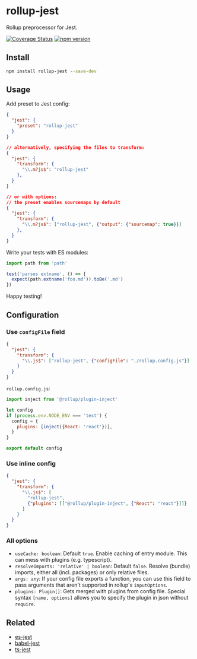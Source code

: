 # rollup-jest

Rollup preprocessor for Jest.

[![Coverage Status](https://coveralls.io/repos/github/ambar/rollup-jest/badge.svg?branch=master)](https://coveralls.io/github/ambar/rollup-jest?branch=master)
[![npm version](https://badgen.net/npm/v/rollup-jest)](https://www.npmjs.com/package/rollup-jest)

## Install

```bash
npm install rollup-jest --save-dev
```

## Usage

Add preset to Jest config:

```json
{
  "jest": {
    "preset": "rollup-jest"
  }
}

// alternatively, specifying the files to transform:
{
  "jest": {
    "transform": {
      "\\.m?js$": "rollup-jest"
    },
  }
}

// or with options:
// the preset enables sourcemaps by default
{
  "jest": {
    "transform": {
      "\\.m?js$": ["rollup-jest", {"output": {"sourcemap": true}}]
    },
  }
}
```

Write your tests with ES modules:

```js
import path from 'path'

test('parses extname', () => {
  expect(path.extname('foo.md')).toBe('.md')
})
```

Happy testing!

## Configuration

### Use `configFile` field

```json
{
  "jest": {
    "transform": {
      "\\.js$": ["rollup-jest", {"configFile": "./rollup.config.js"}]
    }
  }
}
```

`rollup.config.js`:

```js
import inject from '@rollup/plugin-inject'

let config
if (process.env.NODE_ENV === 'test') {
  config = {
    plugins: [inject({React: 'react'})],
  }
}

export default config
```

### Use inline config

```json
{
  "jest": {
    "transform": {
      "\\.js$": [
        "rollup-jest",
        {"plugins": [["@rollup/plugin-inject", {"React": "react"}]]}
      ]
    }
  }
}
```

### All options

- `useCache: boolean`: Default `true`. Enable caching of entry module. This can mess with plugins (e.g. typescript).
- `resolveImports: 'relative' | boolean`: Default `false`. Resolve (bundle) imports, either all (incl. packages) or only relative files.
- `args: any`: If your config file exports a function, you can use this field to pass arguments that aren't supported in rollup's `inputOptions`.
- `plugins: Plugin[]`: Gets merged with plugins from config file. Special syntax `[name, options]` allows you to specify the plugin in json without `require`.

## Related

- [es-jest](https://github.com/ambar/es-jest)
- [babel-jest](https://github.com/facebook/jest/tree/master/packages/babel-jest)
- [ts-jest](https://github.com/kulshekhar/ts-jest)
